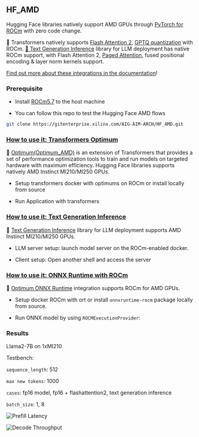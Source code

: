 ## HF_AMD
Hugging Face libraries natively support AMD GPUs through [PyTorch for ROCm](https://pytorch.org/get-started/locally/) with zero code change.

🤗 Transformers natively supports [Flash Attention 2](https://huggingface.co/docs/transformers/perf_infer_gpu_one#flashattention-2), [GPTQ quantization](https://huggingface.co/docs/transformers/main_classes/quantization#autogptq-integration) with ROCm. [🤗 Text Generation Inference](https://huggingface.co/docs/text-generation-inference/quicktour) library for LLM deployment has native ROCm support, with Flash Attention 2, [Paged Attention](https://huggingface.co/docs/text-generation-inference/conceptual/paged_attention), fused positional encoding & layer norm kernels support.

[Find out more about these integrations in the documentation](https://huggingface.co/docs/optimum/main/en/amd/amdgpu/overview)!

### Prerequisite

* Install [ROCm5.7](https://rocm.docs.amd.com/en/latest/deploy/linux/index.html) to the host machine

* You can follow this repo to test the Hugging Face AMD flows
```bash
git clone https://gitenterprise.xilinx.com/AIG-AIM-ARCH/HF_AMD.git
```

### [**How to use it: Transformers Optimum**](./Transformers)
🤗 [Optimum(Optimum_AMD)](https://huggingface.co/docs/optimum/main/en/amd/index) is an extension of Transformers that provides a set of performance optimization tools to train and run models on targeted hardware with maximum efficiency. Hugging Face libraries supports natively AMD Instinct MI210/MI250 GPUs.

* Setup transformers docker with optimums on ROCm or install locally from source

* Run Application with transformers


### [**How to use it: Text Generation Inference**](./TGI)

🤗 [Text Generation Inference](https://github.com/huggingface/text-generation-inference) library for LLM deployment supports AMD Instinct MI210/MI250 GPUs. 

* LLM server setup: launch model server on the ROCm-enabled docker.

* Client setup: Open another shell and access the server

### [**How to use it: ONNX Runtime with ROCm**](./ORT)

🤗 [Optimum ONNX Runtime](https://huggingface.co/docs/optimum/onnxruntime/usage_guides/amdgpu) integration supports ROCm for AMD GPUs.

* Setup docker ROCm with ort or install `onnxruntime-rocm` package locally from source.

* Run ONNX model by using `ROCMExecutionProvider`:

### Results

Llama2-7B on 1xMI210

Testbench:

```sequence_length```: 512 

```max new tokens```: 1000

```cases```: fp16 model, fp16 + flashattention2, text generation inference

```batch_size```: 1, 8

![Prefill Latency](./Results/Prefill_Latency.png)

![Decode Throughput](./Results/Decode_Throughput.png)

